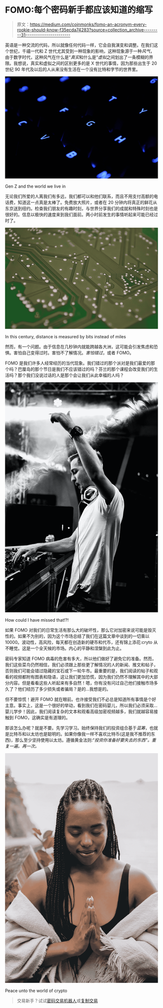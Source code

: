# FOMO:每个密码新手都应该知道的缩写

> 原文：<https://medium.com/coinmonks/fomo-an-acronym-every-rookie-should-know-f35ecda74283?source=collection_archive---------31----------------------->

英语是一种交流的代码，所以就像任何代码一样，它会自我演变和调整。在我们这个世纪，千禧一代和 Z 世代尤其受到一种现象的影响，这种现象源于一种*风气*，由于数字时代，这种风气在什么是“*真实*和什么是“*虚拟*之间划出了一条模糊的界限。我想说，真实和虚拟之间的区别更多的是 X 世代的事情，因为那些出生于 20 世纪 90 年代及以后的人从来没有生活在一个没有比特和字节的世界里。

![](img/782db07697ea101f1828f287d8479756.png)

Gen Z and the world we live in

无论我们所爱的人离我们有多远，我们都可以和他们联系，而且不用支付高额的电话费，知道这一点真是太棒了。免费放大照片，或者在 20 分钟内将真正的鲜花从东京送到纽约。检查我们朋友的有趣时刻，与世界分享我们的成就和特殊时刻也是很好的。信息以极快的速度来到我们面前。两小时前发生的事情听起来可能已经过时了。

![](img/9086cc7e387251bafbb0a11fa1b63ac9.png)

In this century, distance is measured by bits instead of miles

然而，有一个问题。由于信息在几秒钟内就能跨越各大洲，这可能会引发焦虑和恐惧。害怕自己变得过时。害怕不了解情况。*害怕错过*，或者 FOMO。

FOMO 是我们许多人经常经历的当代现象。我们错过的那个派对是我们最爱的那个吗？巴厘岛的那个节日是我们不应该错过的吗？芬兰的那个课程会改变我们的生活吗？那个我们没说过话的人是那个会让我们从此幸福的人吗？

![](img/3fc97bd36dd2d6e99910160d7329522f.png)

How could I have missed that!?!

如果 FOMO 对我们的日常生活有那么大的破坏性，那么它对加密来说可能是毁灭性的。如果不为别的，因为这个市场总结了我们在这篇文章中谈到的一切乘以 10000。波动性，高风险，每天都在创造新的硬币和代币，还有锦上添花:cryto 从不睡觉。这是一个全天候的市场。内心的平静和涅槃到此为止。

密码专家知道 FOMO 病毒的危害有多大，所以他们做好了避免它的准备。然而，我们这些菜鸟仍然相信，我们必须跟上那些更了解情况的人的新闻、推文和帖子，否则我们可能会错过隐藏的宝石或下一轮牛市。最重要的是，我们阅读的帖子和观看的视频都附有图表和隐语，这让我们更加恐慌，因为我们仍然不理解其中的大部分内容。但是看看这些人听起来有多自然！嗯，你有没有问过自己他们接触市场多久了？他们经历了多少损失或者骗局？是的…我想是的。

但不要惊慌！避开 FOMO 就在眼前。也许接受我们不必总是知道所有事情是个好主意。事实上，这是一个很好的举动，看到我们在密码婴儿，所以我们必须采取…婴儿学步！因此，我们阅读复杂的文本和观看高级加密视频越多，我们就越容易接触到 FOMO，这确实是有道理的。

那该怎么办呢？就是不要。先学习学习。始终保持我们的投资组合基于*蓝筹*，也就是比特币和以太坊也是聪明的。如果你像我一样不喜欢比特币(这是我不推荐的东西)，那么至少坚持使用以太坊。遵循黄金法则:“*投资你准备好要失去的东西”。重复一遍。再一次。*

![](img/949d9403bfbc22a3fddb5f407337efce.png)

Peace unto the world of crypto

> 交易新手？试试[密码交易机器人](/coinmonks/crypto-trading-bot-c2ffce8acb2a)或[复制交易](/coinmonks/top-10-crypto-copy-trading-platforms-for-beginners-d0c37c7d698c)